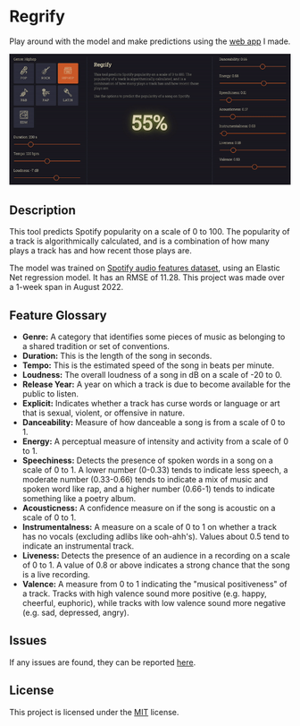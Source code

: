 # Regrify

Play around with the model and make predictions using the [web app](https://regrify.herokuapp.com/) I made.

![regrify](/static/imgs/regrify.gif)

## Description

This tool predicts Spotify popularity on a scale of 0 to 100. The popularity of a track is algorithmically calculated, and is a combination of how many plays a track has and how recent those plays are.

The model was trained on [Spotify audio features dataset](https://www.kaggle.com/datasets/naoh1092/spotify-genre-audio-features), using an Elastic Net regression model. It has an RMSE of 11.28. This project was made over a 1-week span in August 2022.

## Feature Glossary

-   **Genre:** A category that identifies some pieces of music as belonging to a shared tradition or set of conventions.
-   **Duration:** This is the length of the song in seconds.
-   **Tempo:** This is the estimated speed of the song in beats per minute.
-   **Loudness:** The overall loudness of a song in dB on a scale of -20 to 0.
-   **Release Year:** A year on which a track is due to become available for the public to listen.
-   **Explicit:** Indicates whether a track has curse words or language or art that is sexual, violent, or offensive in nature.
-   **Danceability:** Measure of how danceable a song is from a scale of 0 to 1.
-   **Energy:** A perceptual measure of intensity and activity from a scale of 0 to 1.
-   **Speechiness:** Detects the presence of spoken words in a song on a scale of 0 to 1. A lower number (0-0.33) tends to indicate less speech, a moderate number (0.33-0.66) tends to indicate a mix of music and spoken word like rap, and a higher number (0.66-1) tends to indicate something like a poetry album.
-   **Acousticness:** A confidence measure on if the song is acoustic on a scale of 0 to 1.
-   **Instrumentalness:** A measure on a scale of 0 to 1 on whether a track has no vocals (excluding adlibs like ooh-ahh's). Values about 0.5 tend to indicate an instrumental track.
-   **Liveness:** Detects the presence of an audience in a recording on a scale of 0 to 1. A value of 0.8 or above indicates a strong chance that the song is a live recording.
-   **Valence:** A measure from 0 to 1 indicating the "musical positiveness" of a track. Tracks with high valence sound more positive (e.g. happy, cheerful, euphoric), while tracks with low valence sound more negative (e.g. sad, depressed, angry).

## Issues

If any issues are found, they can be reported [here](https://github.com/hasan-alper/regrify/issues).

## License

This project is licensed under the [MIT](LICENSE) license.
